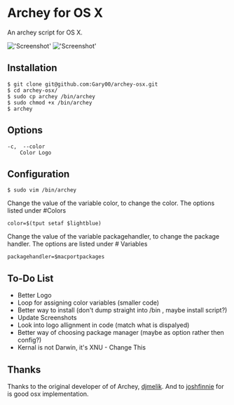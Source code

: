 Archey for OS X
===============

An archey script for OS X.

!['Screenshot'](https://raw.github.com/Gary00/archey-osx/master/screenshot_normal.png)
!['Screenshot'](https://raw.github.com/Gary00/archey-osx/master/screenshot_color.png)


Installation
------------
    $ git clone git@github.com:Gary00/archey-osx.git
    $ cd archey-osx/
    $ sudo cp archey /bin/archey
    $ sudo chmod +x /bin/archey 
    $ archey	


Options
------------
	-c,  --color
		Color Logo
		

Configuration
------------
 	$ sudo vim /bin/archey

Change the value of the variable color, to change the color. The options listed under #Colors

	color=$(tput setaf $lightblue)

Change the value of the variable packagehandler, to change the package handler. The options are listed under # Variables

	packagehandler=$macportpackages

To-Do List
------------

* Better Logo
* Loop for assigning color variables (smaller code)
* Better way to install (don't dump straight into /bin , maybe install script?)
* Update Screenshots
* Look into logo allignment in code (match what is dispalyed)
* Better way of choosing package manager (maybe as option rather then config?) 
* Kernal is not Darwin, it's XNU - Change This

Thanks
------
Thanks to the original developer of of Archey, [djmelik](https://github.com/djmelik/archey).
And to [joshfinnie](https://github.com/joshfinnie/archey-osx) for is good osx implementation.  
